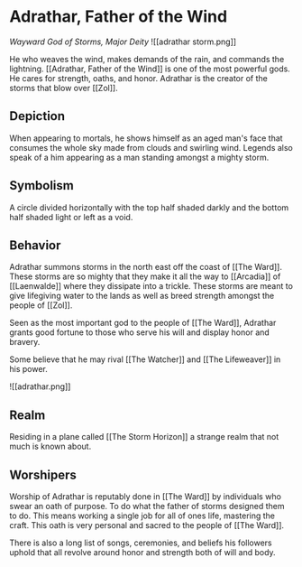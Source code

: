 # Adrathar, Father of the Wind
*Wayward God of Storms, Major Deity*
![[adrathar storm.png]]

He who weaves the wind, makes demands of the rain, and commands the lightning. [[Adrathar, Father of the Wind]] is one of the most powerful gods. He cares for strength, oaths, and honor. Adrathar is the creator of the storms that blow over [[Zol]].

## Depiction
When appearing to mortals, he shows himself as an aged man's face that consumes the whole sky made from clouds and swirling wind. Legends also speak of a him appearing as a man standing amongst a mighty storm.

## Symbolism
A circle divided horizontally with the top half shaded darkly and the bottom half shaded light or left as a void.

## Behavior
Adrathar summons storms in the north east off the coast of [[The Ward]]. These storms are so mighty that they make it all the way to [[Arcadia]] of [[Laenwalde]] where they dissipate into a trickle. These storms are meant to give lifegiving water to the lands as well as breed strength amongst the people of [[Zol]]. 

Seen as the most important god to the people of [[The Ward]], Adrathar grants good fortune to those who serve his will and display honor and bravery.

Some believe that he may rival [[The Watcher]] and [[The Lifeweaver]] in his power.

![[adrathar.png]]

## Realm
Residing in a plane called [[The Storm Horizon]] a strange realm that not much is known about.

## Worshipers
Worship of Adrathar is reputably done in [[The Ward]] by individuals who swear an oath of purpose. To do what the father of storms designed them to do. This means working a single job for all of ones life, mastering the craft. This oath is very personal and sacred to the people of [[The Ward]].

There is also a long list of songs, ceremonies, and beliefs his followers uphold that all revolve around honor and strength both of will and body.